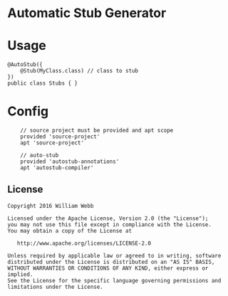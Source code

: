 Automatic Stub Generator
============

Usage
=====
```
@AutoStub({
    @Stub(MyClass.class) // class to stub
})
public class Stubs { }
```

Config
=====
```
    // source project must be provided and apt scope
    provided 'source-project'
    apt 'source-project'

    // auto-stub
    provided 'autostub-annotations'
    apt 'autostub-compiler'
```
License
-------

    Copyright 2016 William Webb

    Licensed under the Apache License, Version 2.0 (the "License");
    you may not use this file except in compliance with the License.
    You may obtain a copy of the License at

       http://www.apache.org/licenses/LICENSE-2.0

    Unless required by applicable law or agreed to in writing, software
    distributed under the License is distributed on an "AS IS" BASIS,
    WITHOUT WARRANTIES OR CONDITIONS OF ANY KIND, either express or implied.
    See the License for the specific language governing permissions and
    limitations under the License.
